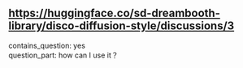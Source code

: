 ## https://huggingface.co/sd-dreambooth-library/disco-diffusion-style/discussions/3

contains_question: yes  
question_part: how can I use it？